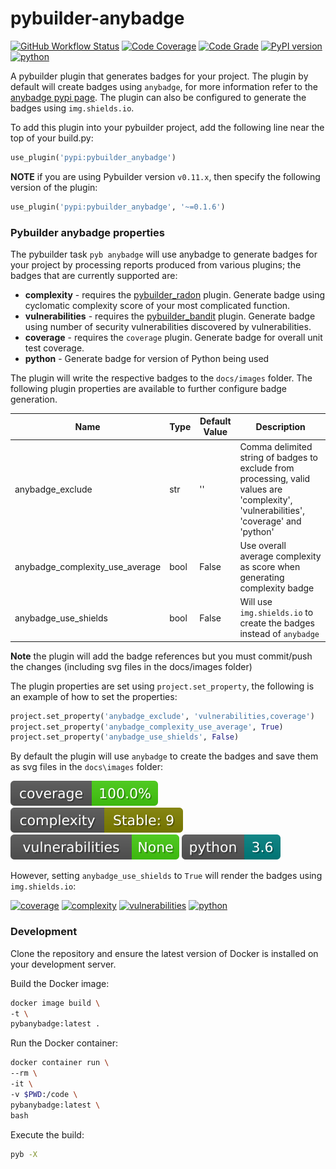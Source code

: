 # pybuilder-anybadge
[![GitHub Workflow Status](https://github.com/soda480/pybuilder-anybadge/workflows/build/badge.svg)](https://github.com/soda480/pybuilder-anybadge/actions)
[![Code Coverage](https://codecov.io/gh/soda480/pybuilder-anybadge/branch/main/graph/badge.svg)](https://codecov.io/gh/soda480/pybuilder-anybadge)
[![Code Grade](https://api.codiga.io/project/20103/status/svg)](https://app.codiga.io/public/project/20103/pybuilder-anybadge/dashboard)
[![PyPI version](https://badge.fury.io/py/pybuilder-anybadge.svg)](https://badge.fury.io/py/pybuilder-anybadge)
[![python](https://img.shields.io/badge/python-3.7%20%7C%203.8%20%7C%203.9%20%7C%203.10-teal)](https://www.python.org/downloads/)

A pybuilder plugin that generates badges for your project. The plugin by default will create badges using `anybadge`, for more information refer to the [anybadge pypi page](https://pypi.org/project/anybadge/). The plugin can also be configured to generate the badges using `img.shields.io`.

To add this plugin into your pybuilder project, add the following line near the top of your build.py:
```python
use_plugin('pypi:pybuilder_anybadge')
```

**NOTE** if you are using Pybuilder version `v0.11.x`, then specify the following version of the plugin:
```python
use_plugin('pypi:pybuilder_anybadge', '~=0.1.6')
```

### Pybuilder anybadge properties

The pybuilder task `pyb anybadge` will use anybadge to generate badges for your project by processing reports produced from various plugins; the badges that are currently supported are:
- **complexity** - requires the [pybuilder_radon](https://pypi.org/project/pybuilder-radon/) plugin. Generate badge using cyclomatic complexity score of your most complicated function.
- **vulnerabilities** - requires the [pybuilder_bandit](https://pypi.org/project/pybuilder-bandit/) plugin. Generate badge using number of security vulnerabilities discovered by vulnerabilities.
- **coverage** - requires the `coverage` plugin. Generate badge for overall unit test coverage.
- **python** - Generate badge for version of Python being used

The plugin will write the respective badges to the `docs/images` folder. The following plugin properties are available to further configure badge generation.

Name | Type | Default Value | Description
-- | -- | -- | --
anybadge_exclude | str | '' | Comma delimited string of badges to exclude from processing, valid values are 'complexity', 'vulnerabilities', 'coverage' and 'python'
anybadge_complexity_use_average | bool | False | Use overall average complexity as score when generating complexity badge
anybadge_use_shields | bool | False | Will use `img.shields.io` to create the badges instead of `anybadge`

**Note** the plugin will add the badge references but you must commit/push the changes (including svg files in the docs/images folder)

The plugin properties are set using `project.set_property`, the following is an example of how to set the properties:

```Python
project.set_property('anybadge_exclude', 'vulnerabilities,coverage')
project.set_property('anybadge_complexity_use_average', True)
project.set_property('anybadge_use_shields', False)
```

By default the plugin will use `anybadge` to create the badges and save them as svg files in the `docs\images` folder:

![coverage](https://raw.githubusercontent.com/soda480/pybuilder-anybadge/main/docs/images/coverage.svg)
![complexity](https://raw.githubusercontent.com/soda480/pybuilder-anybadge/main/docs/images/complexity.svg)
![vulnerabilities](https://raw.githubusercontent.com/soda480/pybuilder-anybadge/main/docs/images/vulnerabilities.svg)
![python](https://raw.githubusercontent.com/soda480/pybuilder-anybadge/main/docs/images/python.svg)

However, setting `anybadge_use_shields` to `True` will render the badges using `img.shields.io`:

[![coverage](https://img.shields.io/badge/coverage-100.0%25-brightgreen)](https://pybuilder.io/)
[![complexity](https://img.shields.io/badge/complexity-Stable:%209-olive)](https://radon.readthedocs.io/en/latest/api.html#module-radon.complexity)
[![vulnerabilities](https://img.shields.io/badge/vulnerabilities-None-brightgreen)](https://pypi.org/project/bandit/)
[![python](https://img.shields.io/badge/python-3.6-teal)](https://www.python.org/downloads/)

### Development

Clone the repository and ensure the latest version of Docker is installed on your development server.

Build the Docker image:
```sh
docker image build \
-t \
pybanybadge:latest .
```

Run the Docker container:
```sh
docker container run \
--rm \
-it \
-v $PWD:/code \
pybanybadge:latest \
bash
```

Execute the build:
```sh
pyb -X
```
